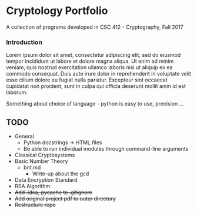 # Cryptology Portfolio
A collection of programs developed in CSC 412 - Cryptography, Fall 2017

### Introduction

Lorem ipsum dolor sit amet, consectetur adipiscing elit, sed do eiusmod tempor 
incididunt ut labore et dolore magna aliqua. Ut enim ad minim veniam, quis 
nostrud exercitation ullamco laboris nisi ut aliquip ex ea commodo consequat. 
Duis aute irure dolor in reprehenderit in voluptate velit esse cillum dolore eu 
fugiat nulla pariatur. Excepteur sint occaecat cupidatat non proident, sunt in 
culpa qui officia deserunt mollit anim id est laborum.

Something about choice of language - python is easy to use, precision ... 

## TODO
 - General
    - Python docstrings -> HTML files
    - Be able to run individual modules through command-line arguments
 - Classical Cryptosystems
 - Basic Number Theory
    - bnt.md
       - Write-up about the gcd
 - Data Encryption Standard
 - RSA Algorithm
 - ~~Add .idea, pycache to .gitignore~~
 - ~~Add original project pdf to outer directory~~
 - ~~Restructure repo~~